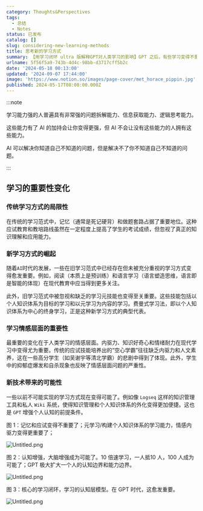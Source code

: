 ```yaml
---
category: Thoughts&Perspectives
tags:
  - 总结
  - Notes
status: 已发布
catalog: []
slug: considering-new-learning-methods
title: 思考新的学习方式
summary: 【用学习闭环 ultra 版解释GPT对人类学习的影响】GPT 之后，有些学习变得不重要了，有些学习变得更重要了，有些学习从不可能变成可能了。
urlname: 5f56f5a9-743b-4d4c-98bb-d3717cff5b2c
date: '2024-05-18 00:13:00'
updated: '2024-09-07 17:44:00'
image: 'https://www.notion.so/images/page-cover/met_horace_pippin.jpg'
published: 2024-05-17T08:00:00.000Z
---
```


:::note


学习能力强的人普遍具有非常强的问题拆解能力、信息获取能力、逻辑思考能力。


这些能力有了 AI 的加持会让你变得更强，但 AI 不会让没有这些能力的人拥有这些能力。


AI 可以解决你知道自己不知道的问题，但是解决不了你不知道自己不知道的问题。


:::


## 学习的重要性变化


### 传统学习方式的局限性


在传统的学习范式中，记忆（通常是死记硬背）和做题套路占据了重要地位。这种应试教育和教培路线虽然在一定程度上提高了学生的考试成绩，但忽视了真正的知识理解和应用能力。


### 新学习方式的崛起


随着`AI`时代的发展，一些在旧学习范式中已经存在但未被充分重视的学习方式变得愈发重要。例如，阅读（本质上是预训练）和语言学习（语言塑造思维，语言即是智能的体现）在现代教育中应当得到更多关注。


此外，旧学习范式中被忽视和缺乏的学习元技能也变得至关重要。这些技能包括以个人知识体系为目标的学习和以元学习为内容的学习。费曼式学习法，即以个人知识体系为中心的终身学习，正是这种新学习方式的典型代表。


### 学习情感层面的重要性


最重要的变化在于人类学习的情感层面。内驱力、知识好奇心和情绪耐力在现代学习中变得尤为重要。传统的应试技能培养出的“空心学霸”往往缺乏内驱力和人文素养，这在一些高分学生（如吴谢宇等清北学霸）的悲剧中得到了体现。此外，学生中的抑郁症爆发和自杀现象也反映了情感层面问题的严重性。


### 新技术带来的可能性


一些以前不可能实现的学习方式现在变得可能了。例如像 `Logseq` 这样的知识管理工具和私人 `Wiki` 系统，使得知识管理和个人知识体系的外化变得更加便捷。这也是 `GPT` 增强个人认知的前提条件。


图 1：记忆和应试变得不重要了；元学习/构建个人知识体系的学习能力，情感内驱力变得更重要了；


![Untitled.png](https://prod-files-secure.s3.us-west-2.amazonaws.com/5d24fe63-e567-4804-86f9-9fdc62e13082/a8319b77-00b3-43d9-9f99-e58187f20cfe/Untitled.png?X-Amz-Algorithm=AWS4-HMAC-SHA256&X-Amz-Content-Sha256=UNSIGNED-PAYLOAD&X-Amz-Credential=ASIAZI2LB466SMVTFESK%2F20250204%2Fus-west-2%2Fs3%2Faws4_request&X-Amz-Date=20250204T053619Z&X-Amz-Expires=3600&X-Amz-Security-Token=IQoJb3JpZ2luX2VjEA0aCXVzLXdlc3QtMiJIMEYCIQDCXIWVvr%2BZvF7EiOpG0N8itKFu2pSpCd7ZPdEVZLJ8OQIhAJ57usJ92Do5pOtAi%2Bj3qJzfn%2FaZnBw%2BoBIGPrUQ8XmdKv8DCCYQABoMNjM3NDIzMTgzODA1IgynP8OKG8h5pehQvc0q3AOqXplL90udloxtFg3snLPqteE2hYJzVfo4bBgU9QkWdftn74QoOxqOkI6LkZgFVyjmH2t5N5vHvI3YDWWepqFih8gpbu80xBwS0YyjorWUY1dVHoQWH7%2BmKnCajNLhL0RyY%2BpPtinPAVf%2BjihmT2XQ4jcftaK1euA0kTbYQ9K3B16SCYs9%2Fz8atMtusI%2BtFp2%2Btkp5JLuhpiIA5V2JhXLfIvioI82qTnaypGJG9wC6dBq%2BOLsG14Z0fW7KkOf%2F5Nlh4UuNVKnjULKH1Rw9vSbii%2FK05jX0kWoOD3h%2FSNKhrQwLsprPValmw60sW1wuwaDhsZHZos6AA9OKbYvtKhLq6kEjiiReACF3j7wiM2gSKCQj%2BixqHwBXCZH4YR63bPn8Y6CILV2zNzvIcpzraw9PJhfRYLqHtv6ZSzZJgY44sR1jkBl8K9TYDBD4OhRRboZdRYDcLzLK0%2BYrELjEJc2tfSqG2BNFWiBhNCvJ18kMBB18cF0pZJo%2FuBjfH1wGIXy73FZ%2Fh%2BJ6Q9OTZD%2F%2FKjXtirmlgZh%2F097Ie4R%2FQAhw9%2FUqT%2B5ZPtY15Uu9YaONeiKkKHIf%2F%2FbJl7j5PBv8gOHPYRaDcNNvp6FomW8R2oMDIwHcy25YH5qHe3gqJDDnvoa9BjqkAVXCtAs%2Bgke%2F4vJqQF%2B42uMChekIAbLZt8PGOquYDsE6%2FOoU9XC2XIHAPYRsVoEa6dKgVm7bHzpdBA1QIhD8Ni3HCIvUzdPds4KW7JYFRZ9N0w0MZeP0PV3AkhyVcEYDgt%2BLgfCui6l3KILT2jgWcDYOjpX%2BlFcA%2BsI%2BUJmHazDQ70EqvnVFUe5UmikifGzeqHyJQTJ6CmAcsMmOED%2FMmeJw5z3U&X-Amz-Signature=8bf17d362b2199bb3b6f0f6ebd6d54617a2977cfc4b2a7909004c8e7fa78fc84&X-Amz-SignedHeaders=host&x-id=GetObject)


图 2：认知增强，大脑增强成为可能了。10 倍速学习，一人抵10 人，100 人成为可能了；GPT 极大扩大一个人的认知边界和能力边界。


![Untitled.png](https://prod-files-secure.s3.us-west-2.amazonaws.com/5d24fe63-e567-4804-86f9-9fdc62e13082/e195b372-4d2b-479c-9e75-1be4e2c1412e/Untitled.png?X-Amz-Algorithm=AWS4-HMAC-SHA256&X-Amz-Content-Sha256=UNSIGNED-PAYLOAD&X-Amz-Credential=ASIAZI2LB466SMVTFESK%2F20250204%2Fus-west-2%2Fs3%2Faws4_request&X-Amz-Date=20250204T053619Z&X-Amz-Expires=3600&X-Amz-Security-Token=IQoJb3JpZ2luX2VjEA0aCXVzLXdlc3QtMiJIMEYCIQDCXIWVvr%2BZvF7EiOpG0N8itKFu2pSpCd7ZPdEVZLJ8OQIhAJ57usJ92Do5pOtAi%2Bj3qJzfn%2FaZnBw%2BoBIGPrUQ8XmdKv8DCCYQABoMNjM3NDIzMTgzODA1IgynP8OKG8h5pehQvc0q3AOqXplL90udloxtFg3snLPqteE2hYJzVfo4bBgU9QkWdftn74QoOxqOkI6LkZgFVyjmH2t5N5vHvI3YDWWepqFih8gpbu80xBwS0YyjorWUY1dVHoQWH7%2BmKnCajNLhL0RyY%2BpPtinPAVf%2BjihmT2XQ4jcftaK1euA0kTbYQ9K3B16SCYs9%2Fz8atMtusI%2BtFp2%2Btkp5JLuhpiIA5V2JhXLfIvioI82qTnaypGJG9wC6dBq%2BOLsG14Z0fW7KkOf%2F5Nlh4UuNVKnjULKH1Rw9vSbii%2FK05jX0kWoOD3h%2FSNKhrQwLsprPValmw60sW1wuwaDhsZHZos6AA9OKbYvtKhLq6kEjiiReACF3j7wiM2gSKCQj%2BixqHwBXCZH4YR63bPn8Y6CILV2zNzvIcpzraw9PJhfRYLqHtv6ZSzZJgY44sR1jkBl8K9TYDBD4OhRRboZdRYDcLzLK0%2BYrELjEJc2tfSqG2BNFWiBhNCvJ18kMBB18cF0pZJo%2FuBjfH1wGIXy73FZ%2Fh%2BJ6Q9OTZD%2F%2FKjXtirmlgZh%2F097Ie4R%2FQAhw9%2FUqT%2B5ZPtY15Uu9YaONeiKkKHIf%2F%2FbJl7j5PBv8gOHPYRaDcNNvp6FomW8R2oMDIwHcy25YH5qHe3gqJDDnvoa9BjqkAVXCtAs%2Bgke%2F4vJqQF%2B42uMChekIAbLZt8PGOquYDsE6%2FOoU9XC2XIHAPYRsVoEa6dKgVm7bHzpdBA1QIhD8Ni3HCIvUzdPds4KW7JYFRZ9N0w0MZeP0PV3AkhyVcEYDgt%2BLgfCui6l3KILT2jgWcDYOjpX%2BlFcA%2BsI%2BUJmHazDQ70EqvnVFUe5UmikifGzeqHyJQTJ6CmAcsMmOED%2FMmeJw5z3U&X-Amz-Signature=5d77515c71a83b415235b366891639719a6f4a2c71e76295f0530401e9e6eea8&X-Amz-SignedHeaders=host&x-id=GetObject)


图 3：核心的学习闭环，学习的认知层模型。在 GPT 时代，这愈发重要。


![Untitled.png](https://prod-files-secure.s3.us-west-2.amazonaws.com/5d24fe63-e567-4804-86f9-9fdc62e13082/57f2a38d-97b9-407e-baa1-8fecb8348e87/Untitled.png?X-Amz-Algorithm=AWS4-HMAC-SHA256&X-Amz-Content-Sha256=UNSIGNED-PAYLOAD&X-Amz-Credential=ASIAZI2LB466SMVTFESK%2F20250204%2Fus-west-2%2Fs3%2Faws4_request&X-Amz-Date=20250204T053619Z&X-Amz-Expires=3600&X-Amz-Security-Token=IQoJb3JpZ2luX2VjEA0aCXVzLXdlc3QtMiJIMEYCIQDCXIWVvr%2BZvF7EiOpG0N8itKFu2pSpCd7ZPdEVZLJ8OQIhAJ57usJ92Do5pOtAi%2Bj3qJzfn%2FaZnBw%2BoBIGPrUQ8XmdKv8DCCYQABoMNjM3NDIzMTgzODA1IgynP8OKG8h5pehQvc0q3AOqXplL90udloxtFg3snLPqteE2hYJzVfo4bBgU9QkWdftn74QoOxqOkI6LkZgFVyjmH2t5N5vHvI3YDWWepqFih8gpbu80xBwS0YyjorWUY1dVHoQWH7%2BmKnCajNLhL0RyY%2BpPtinPAVf%2BjihmT2XQ4jcftaK1euA0kTbYQ9K3B16SCYs9%2Fz8atMtusI%2BtFp2%2Btkp5JLuhpiIA5V2JhXLfIvioI82qTnaypGJG9wC6dBq%2BOLsG14Z0fW7KkOf%2F5Nlh4UuNVKnjULKH1Rw9vSbii%2FK05jX0kWoOD3h%2FSNKhrQwLsprPValmw60sW1wuwaDhsZHZos6AA9OKbYvtKhLq6kEjiiReACF3j7wiM2gSKCQj%2BixqHwBXCZH4YR63bPn8Y6CILV2zNzvIcpzraw9PJhfRYLqHtv6ZSzZJgY44sR1jkBl8K9TYDBD4OhRRboZdRYDcLzLK0%2BYrELjEJc2tfSqG2BNFWiBhNCvJ18kMBB18cF0pZJo%2FuBjfH1wGIXy73FZ%2Fh%2BJ6Q9OTZD%2F%2FKjXtirmlgZh%2F097Ie4R%2FQAhw9%2FUqT%2B5ZPtY15Uu9YaONeiKkKHIf%2F%2FbJl7j5PBv8gOHPYRaDcNNvp6FomW8R2oMDIwHcy25YH5qHe3gqJDDnvoa9BjqkAVXCtAs%2Bgke%2F4vJqQF%2B42uMChekIAbLZt8PGOquYDsE6%2FOoU9XC2XIHAPYRsVoEa6dKgVm7bHzpdBA1QIhD8Ni3HCIvUzdPds4KW7JYFRZ9N0w0MZeP0PV3AkhyVcEYDgt%2BLgfCui6l3KILT2jgWcDYOjpX%2BlFcA%2BsI%2BUJmHazDQ70EqvnVFUe5UmikifGzeqHyJQTJ6CmAcsMmOED%2FMmeJw5z3U&X-Amz-Signature=c5108be472bd855b4a9527bf6cd422260db7c2bec30ef0b436977b981c147a34&X-Amz-SignedHeaders=host&x-id=GetObject)

